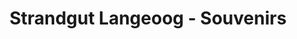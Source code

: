 ---
title: "Strandgut Langeoog - Souvenirs"
url: /langeoog/strandgut-langeoog-souvenirs/
shop: Andenken
---